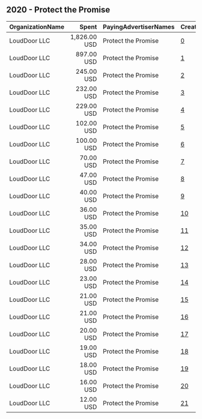 ## 2020 - Protect the Promise 
|OrganizationName|Spent|PayingAdvertiserNames|CreativeUrls|Impressions|Genders|AgeBrackets|CountryCodes|BillingAddresses|CandidateBallotInformation|
|:---|---:|:---|:---|---:|:---|:---|:---|:---|:---|
|LoudDoor  LLC|1,826.00 USD|Protect the Promise|[0](https://www.snap.com/political-ads/asset/30cc49c0132df8c3eceb5148d26728f11bb438f0fff42299cfbcb7b424af3982?mediaType=jpeg)|311,455||35+|united states|"1 MONCKTON BLVD,Columbia,29206,US"||
|LoudDoor  LLC|897.00 USD|Protect the Promise|[1](https://www.snap.com/political-ads/asset/30cc49c0132df8c3eceb5148d26728f11bb438f0fff42299cfbcb7b424af3982?mediaType=jpeg)|144,073||35+|united states|"1 MONCKTON BLVD,Columbia,29206,US"||
|LoudDoor  LLC|245.00 USD|Protect the Promise|[2](https://www.snap.com/political-ads/asset/67ae513fc0076ce3703791c92dbc35c38aaff7079fbedff5c5870e3e8595a81e?mediaType=mp4)|25,096||35+|united states|"1 MONCKTON BLVD,Columbia,29206,US"||
|LoudDoor  LLC|232.00 USD|Protect the Promise|[3](https://www.snap.com/political-ads/asset/e0f2038ca09dbcf010eb3b405ef6e548d704e1a777ea2749c9e6b7ad2c8cf5aa?mediaType=mp4)|45,959||35+|united states|"1 MONCKTON BLVD,Columbia,29206,US"||
|LoudDoor  LLC|229.00 USD|Protect the Promise|[4](https://www.snap.com/political-ads/asset/67ae513fc0076ce3703791c92dbc35c38aaff7079fbedff5c5870e3e8595a81e?mediaType=mp4)|18,289||35+|united states|"1 MONCKTON BLVD,Columbia,29206,US"||
|LoudDoor  LLC|102.00 USD|Protect the Promise|[5](https://www.snap.com/political-ads/asset/f3e141a155043fd589db882d27d4e4d8c129e6d8af52d70d9c4c2a5b3600f550?mediaType=png)|23,188||35+|united states|"1 MONCKTON BLVD,Columbia,29206,US"||
|LoudDoor  LLC|100.00 USD|Protect the Promise|[6](https://www.snap.com/political-ads/asset/83423b0bb62b77e90fa7c0de63ece6e632d53e1140ed8e1c1ecf7c31619620ca?mediaType=png)|27,739||35+|united states|"1 MONCKTON BLVD,Columbia,29206,US"||
|LoudDoor  LLC|70.00 USD|Protect the Promise|[7](https://www.snap.com/political-ads/asset/599545c73373881556a8c0db272c97dd4ae4af522b1f5bd8bbbb717cc827fce4?mediaType=png)|18,335||35+|united states|"1 MONCKTON BLVD,Columbia,29206,US"||
|LoudDoor  LLC|47.00 USD|Protect the Promise|[8](https://www.snap.com/political-ads/asset/e0f2038ca09dbcf010eb3b405ef6e548d704e1a777ea2749c9e6b7ad2c8cf5aa?mediaType=mp4)|11,766||35+|united states|"1 MONCKTON BLVD,Columbia,29206,US"||
|LoudDoor  LLC|40.00 USD|Protect the Promise|[9](https://www.snap.com/political-ads/asset/67ae513fc0076ce3703791c92dbc35c38aaff7079fbedff5c5870e3e8595a81e?mediaType=mp4)|7,825||35+|united states|"1 MONCKTON BLVD,Columbia,29206,US"||
|LoudDoor  LLC|36.00 USD|Protect the Promise|[10](https://www.snap.com/political-ads/asset/12ed31fcbfd9446e2660d0a6b54e11998c94ee5f8ed856929f85d38665624f66?mediaType=png)|8,699||35+|united states|"1 MONCKTON BLVD,Columbia,29206,US"||
|LoudDoor  LLC|35.00 USD|Protect the Promise|[11](https://www.snap.com/political-ads/asset/e8d206484669089677a14a8edb8084322ea4f49897446f604d6987b4da639fbb?mediaType=png)|6,742||35+|united states|"1 MONCKTON BLVD,Columbia,29206,US"||
|LoudDoor  LLC|34.00 USD|Protect the Promise|[12](https://www.snap.com/political-ads/asset/3bb789f87430d1a927fb9ad5fdb7864883d1f615190928628bea4688195c4db5?mediaType=jpeg)|6,696||35+|united states|"1 MONCKTON BLVD,Columbia,29206,US"||
|LoudDoor  LLC|28.00 USD|Protect the Promise|[13](https://www.snap.com/political-ads/asset/67ae513fc0076ce3703791c92dbc35c38aaff7079fbedff5c5870e3e8595a81e?mediaType=mp4)|6,345||35+|united states|"1 MONCKTON BLVD,Columbia,29206,US"||
|LoudDoor  LLC|23.00 USD|Protect the Promise|[14](https://www.snap.com/political-ads/asset/30cc49c0132df8c3eceb5148d26728f11bb438f0fff42299cfbcb7b424af3982?mediaType=jpeg)|5,202||35+|united states|"1 MONCKTON BLVD,Columbia,29206,US"||
|LoudDoor  LLC|21.00 USD|Protect the Promise|[15](https://www.snap.com/political-ads/asset/e77204d03d578a69386853e9d38d90a60673eb17f7ee2c3be84f586c9d446cc5?mediaType=png)|6,197||35+|united states|"1 MONCKTON BLVD,Columbia,29206,US"||
|LoudDoor  LLC|21.00 USD|Protect the Promise|[16](https://www.snap.com/political-ads/asset/11a529c1cfc2181dd86c8a97eea522f004a49627bce2d08cfe38035de6943252?mediaType=png)|5,820||35+|united states|"1 MONCKTON BLVD,Columbia,29206,US"||
|LoudDoor  LLC|20.00 USD|Protect the Promise|[17](https://www.snap.com/political-ads/asset/67ae513fc0076ce3703791c92dbc35c38aaff7079fbedff5c5870e3e8595a81e?mediaType=mp4)|5,627||35+|united states|"1 MONCKTON BLVD,Columbia,29206,US"||
|LoudDoor  LLC|19.00 USD|Protect the Promise|[18](https://www.snap.com/political-ads/asset/30cc49c0132df8c3eceb5148d26728f11bb438f0fff42299cfbcb7b424af3982?mediaType=jpeg)|5,166||35+|united states|"1 MONCKTON BLVD,Columbia,29206,US"||
|LoudDoor  LLC|18.00 USD|Protect the Promise|[19](https://www.snap.com/political-ads/asset/67ae513fc0076ce3703791c92dbc35c38aaff7079fbedff5c5870e3e8595a81e?mediaType=mp4)|6,917||35+|united states|"1 MONCKTON BLVD,Columbia,29206,US"||
|LoudDoor  LLC|16.00 USD|Protect the Promise|[20](https://www.snap.com/political-ads/asset/3bb789f87430d1a927fb9ad5fdb7864883d1f615190928628bea4688195c4db5?mediaType=jpeg)|3,978||35+|united states|"1 MONCKTON BLVD,Columbia,29206,US"||
|LoudDoor  LLC|12.00 USD|Protect the Promise|[21](https://www.snap.com/political-ads/asset/d0ddbdc114d8c0f91c70c8cbfd0f3f4410512da5d6f8049ecd6df5f4bdd47dae?mediaType=png)|2,942||35+|united states|"1 MONCKTON BLVD,Columbia,29206,US"||
